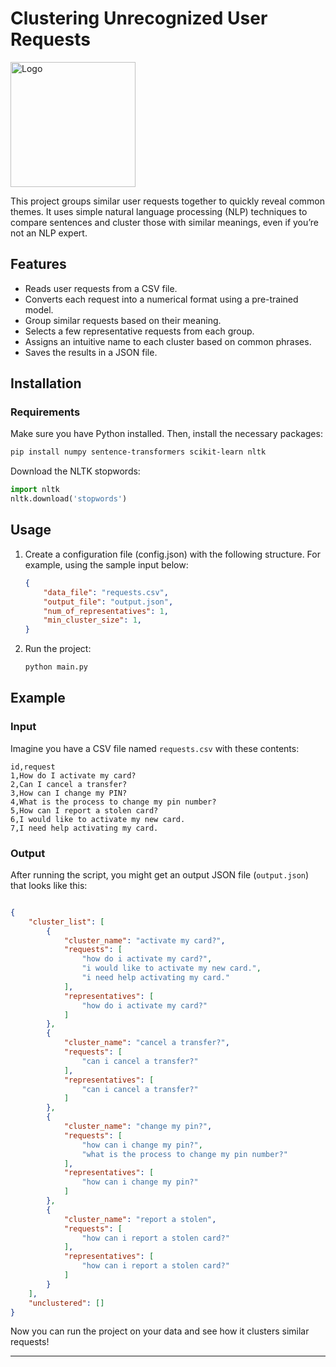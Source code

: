 # Clustering Unrecognized User Requests

<img align="down" src="https://github.com/user-attachments/assets/d65e9bee-51ff-4ffc-9394-85e9c783f2aa" alt="Logo" width="200" />

This project groups similar user requests together to quickly reveal common themes. It uses simple natural language processing (NLP) techniques to compare sentences and cluster those with similar meanings, even if you’re not an NLP expert.

## Features
- Reads user requests from a CSV file.
- Converts each request into a numerical format using a pre-trained model.
- Group similar requests based on their meaning.
- Selects a few representative requests from each group.
- Assigns an intuitive name to each cluster based on common phrases.
- Saves the results in a JSON file.

## Installation
### Requirements
Make sure you have Python installed. Then, install the necessary packages:
```bash
pip install numpy sentence-transformers scikit-learn nltk
```
Download the NLTK stopwords:
```python
import nltk
nltk.download('stopwords')
```

## Usage
1. Create a configuration file (config.json) with the following structure. For example, using the sample input below:
   ```json
   {
       "data_file": "requests.csv",
       "output_file": "output.json",
       "num_of_representatives": 1,
       "min_cluster_size": 1,
   }
   ```
2. Run the project:
   ```bash
   python main.py
   ```

## Example
### Input
Imagine you have a CSV file named `requests.csv` with these contents:
```
id,request
1,How do I activate my card?
2,Can I cancel a transfer?
3,How can I change my PIN?
4,What is the process to change my pin number?
5,How can I report a stolen card?
6,I would like to activate my new card.
7,I need help activating my card.

```

### Output
After running the script, you might get an output JSON file (`output.json`) that looks like this:
```json

{
    "cluster_list": [
        {
            "cluster_name": "activate my card?",
            "requests": [
                "how do i activate my card?",
                "i would like to activate my new card.",
                "i need help activating my card."
            ],
            "representatives": [
                "how do i activate my card?"
            ]
        },
        {
            "cluster_name": "cancel a transfer?",
            "requests": [
                "can i cancel a transfer?"
            ],
            "representatives": [
                "can i cancel a transfer?"
            ]
        },
        {
            "cluster_name": "change my pin?",
            "requests": [
                "how can i change my pin?",
                "what is the process to change my pin number?"
            ],
            "representatives": [
                "how can i change my pin?"
            ]
        },
        {
            "cluster_name": "report a stolen",
            "requests": [
                "how can i report a stolen card?"
            ],
            "representatives": [
                "how can i report a stolen card?"
            ]
        }
    ],
    "unclustered": []
}

```

Now you can run the project on your data and see how it clusters similar requests!

---
